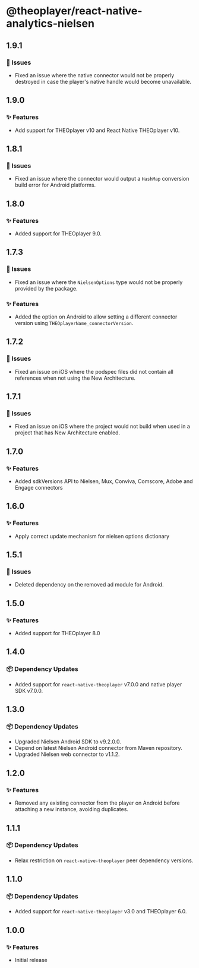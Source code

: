 # @theoplayer/react-native-analytics-nielsen

## 1.9.1

### 🐛 Issues

- Fixed an issue where the native connector would not be properly destroyed in case the player's native handle would become unavailable.

## 1.9.0

### ✨ Features

- Add support for THEOplayer v10 and React Native THEOplayer v10.

## 1.8.1

### 🐛 Issues

- Fixed an issue where the connector would output a `HashMap` conversion build error for Android platforms.

## 1.8.0

### ✨ Features

- Added support for THEOplayer 9.0.

## 1.7.3

### 🐛 Issues

- Fixed an issue where the `NielsenOptions` type would not be properly provided by the package.

### ✨ Features

- Added the option on Android to allow setting a different connector version using `THEOplayerName_connectorVersion`.

## 1.7.2

### 🐛 Issues

- Fixed an issue on iOS where the podspec files did not contain all references when not using the New Architecture.

## 1.7.1

### 🐛 Issues

- Fixed an issue on iOS where the project would not build when used in a project that has New Architecture enabled.

## 1.7.0

### ✨ Features

- Added sdkVersions API to Nielsen, Mux, Conviva, Comscore, Adobe and Engage connectors

## 1.6.0

### ✨ Features

- Apply correct update mechanism for nielsen options dictionary

## 1.5.1

### 🐛 Issues

- Deleted dependency on the removed ad module for Android.

## 1.5.0

### ✨ Features

- Added support for THEOplayer 8.0

## 1.4.0

### 📦 Dependency Updates

- Added support for `react-native-theoplayer` v7.0.0 and native player SDK v7.0.0.

## 1.3.0

### 📦 Dependency Updates

- Upgraded Nielsen Android SDK to v9.2.0.0.
- Depend on latest Nielsen Android connector from Maven repository.
- Upgraded Nielsen web connector to v1.1.2.

## 1.2.0

### ✨ Features

- Removed any existing connector from the player on Android before attaching a new instance, avoiding duplicates.

## 1.1.1

### 📦 Dependency Updates

- Relax restriction on `react-native-theoplayer` peer dependency versions.

## 1.1.0

### 📦 Dependency Updates

- Added support for `react-native-theoplayer` v3.0 and THEOplayer 6.0.

## 1.0.0

### ✨ Features

- Initial release
